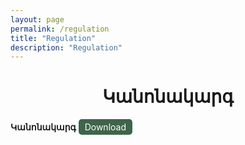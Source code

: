 ```yaml
---
layout: page
permalink: /regulation
title: "Regulation"
description: "Regulation"
---
```


<h1 style="text-align: center"> Կանոնակարգ </h1>

<label class="download-label" for="regulation" id="regulations">Կանոնակարգ</label>
<a class="download-button" id="regulations" href="_data/ԿԱՆՈՆԱԿԱՐԳ-ՅՈՒՆԻԹԻ ԱՐԲԻՏՐԱԺԱՅԻՆ ԵՎ ՀԱՇՏԱՐԱՐՈՒԹՅԱՆ ԿԵՆՏՐՈՆ.pdf" download="ԿԱՆՈՆԱԿԱՐԳ-ՅՈՒՆԻԹԻ ԱՐԲԻՏՐԱԺԱՅԻՆ ԵՎ ՀԱՇՏԱՐԱՐՈՒԹՅԱՆ ԿԵՆՏՐՈՆ.pdf">Download</a>


<style>
.download-label {
    font-weight: bold;
    margin-bottom: 10px;
}
.download-button {
    display: inline-block;
    padding: 4px 10px;
    background-color: #3e654a;
    color: white;
    text-align: center;
    text-decoration: none;
    border: none;
    border-radius: 5px;
    cursor: pointer;
}
.download-button:hover {
    background-color: #54785e;
}
</style>